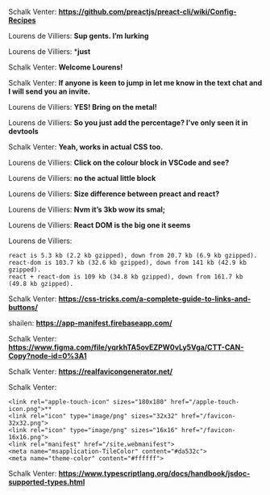 
Schalk Venter: **https://github.com/preactjs/preact-cli/wiki/Config-Recipes**

Lourens de Villiers: **Sup gents. I’m lurking**

Lourens de Villiers: ***just**

Schalk Venter: **Welcome Lourens!**

Schalk Venter: **If anyone is keen to jump in let me know in the text chat and I will send you an invite.**

Lourens de Villiers: **YES! Bring on the metal!**

Lourens de Villiers: **So you just add the percentage? I’ve only seen it in devtools**

Schalk Venter: **Yeah, works in actual CSS too.**

Lourens de Villiers: **Click on the colour block in VSCode and see?**

Lourens de Villiers: **no the actual little block**

Lourens de Villiers: **Size difference between preact and react?**

Lourens de Villiers: **Nvm it’s 3kb wow its smal;**

Lourens de Villiers: **React DOM is the big one it seems**

Lourens de Villiers: 
```
react is 5.3 kb (2.2 kb gzipped), down from 20.7 kb (6.9 kb gzipped).
react-dom is 103.7 kb (32.6 kb gzipped), down from 141 kb (42.9 kb gzipped).
react + react-dom is 109 kb (34.8 kb gzipped), down from 161.7 kb (49.8 kb gzipped).
```

Schalk Venter: **https://css-tricks.com/a-complete-guide-to-links-and-buttons/**

shailen: **https://app-manifest.firebaseapp.com/**

Schalk Venter: **https://www.figma.com/file/yqrkhTA5ovEZPW0vLy5Vga/CTT-CAN-Copy?node-id=0%3A1**

Schalk Venter: **https://realfavicongenerator.net/**

Schalk Venter: 
```
<link rel="apple-touch-icon" sizes="180x180" href="/apple-touch-icon.png">**
<link rel="icon" type="image/png" sizes="32x32" href="/favicon-32x32.png">
<link rel="icon" type="image/png" sizes="16x16" href="/favicon-16x16.png">
<link rel="manifest" href="/site.webmanifest">
<meta name="msapplication-TileColor" content="#da532c">
<meta name="theme-color" content="#ffffff">
```

Schalk Venter: **https://www.typescriptlang.org/docs/handbook/jsdoc-supported-types.html**

